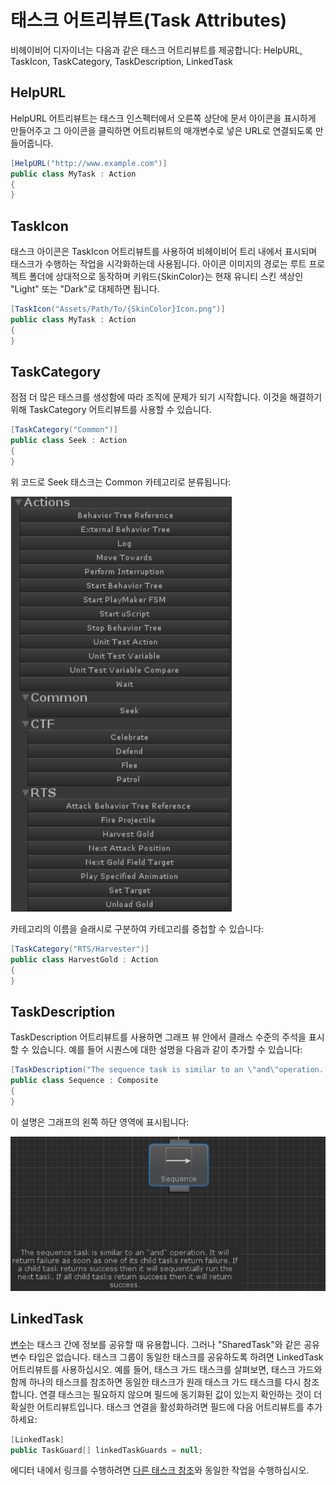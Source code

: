 # 태스크 어트리뷰트(Task Attributes)

비헤이비어 디자이너는 다음과 같은 태스크 어트리뷰트를 제공합니다: HelpURL, TaskIcon, TaskCategory, TaskDescription, LinkedTask

## HelpURL

HelpURL 어트리뷰트는 태스크 인스펙터에서 오른쪽 상단에 문서 아이콘을 표시하게 만들어주고 그 아이콘을 클릭하면 어트리뷰트의 매개변수로 넣은 URL로 연결되도록 만들어줍니다.

```csharp
[HelpURL("http://www.example.com")]
public class MyTask : Action
{
}
```

## TaskIcon

태스크 아이콘은 TaskIcon 어트리뷰트를 사용하여 비헤이비어 트리 내에서 표시되며 태스크가 수행하는 작업을 시각화하는데 사용됩니다. 아이콘 이미지의 경로는 루트 프로젝트 폴더에 상대적으로 동작하며 키워드{SkinColor}는 현재 유니티 스킨 색상인 "Light" 또는 "Dark"로 대체하면 됩니다.

```csharp
[TaskIcon("Assets/Path/To/{SkinColor}Icon.png")]
public class MyTask : Action
{
}
```

## TaskCategory

점점 더 많은 태스크를 생성함에 따라 조직에 문제가 되기 시작합니다. 이것을 해결하기 위해 TaskCategory 어트리뷰트를 사용할 수 있습니다.

```csharp
[TaskCategory("Common")]
public class Seek : Action
{
}
```

위 코드로 Seek 태스크는 Common 카테고리로 분류됩니다:

![](../imgs/task-attributes.png)

카테고리의 이름을 슬래시로 구분하여 카테고리를 중첩할 수 있습니다:

```csharp
[TaskCategory("RTS/Harvester")]
public class HarvestGold : Action
{
}
```

## TaskDescription

TaskDescription 어트리뷰트를 사용하면 그래프 뷰 안에서 클래스 수준의 주석을 표시할 수 있습니다. 예를 들어 시퀀스에 대한 설명을 다음과 같이 추가할 수 있습니다:

```csharp
[TaskDescription("The sequence task is similar to an \"and\"operation. ..."]
public class Sequence : Composite
{
}
```

이 설명은 그래프의 왼쪽 하단 영역에 표시됩니다:

![](../imgs/task-attributes2.png)

## LinkedTask

[변수](https://opsive.com/support/documentation/behavior-designer/variables/)는 태스크 간에 정보를 공유할 때 유용합니다. 그러나 "SharedTask"와 같은 공유 변수 타입은 없습니다. 태스크 그룹이 동일한 태스크를 공유하도록 하려면 LinkedTask 어트리뷰트를 사용하십시오. 예를 들어, 태스크 가드 태스크를 살펴보면, 태스크 가드와 함께 하나의 태스크를 참조하면 동일한 태스크가 원래 태스크 가드 태스크를 다시 참조합니다. 연결 태스크는 필요하지 않으며 필드에 동기화된 값이 있는지 확인하는 것이 더 확실한 어트리뷰트입니다. 태스크 연결을 활성화하려면 필드에 다음 어트리뷰트를 추가하세요:

```csharp
[LinkedTask]
public TaskGuard[] linkedTaskGuards = null;
```

에디터 내에서 링크를 수행하려면 [다른 태스크 참조](https://opsive.com/support/documentation/behavior-designer/referencing-tasks/)와 동일한 작업을 수행하십시오.